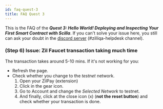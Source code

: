```yaml
---
id: faq-quest-3
title: FAQ Quest 3 
---
```


This is the FAQ of the ***Quest 3: Hello World! Deploying and Inspecting Your First Smart Contract with Scilla***. If you can't solve your issue here, you still can ask your doubt in the [discord server](https://discord.gg/3x3h2z6A63) (#zilliqa-helpdesk channel).

### (Step 6) Issue: Zil Faucet transaction taking much time
The transaction takes around 5-10 mins. If it's not working for you:
- Refresh the page.
- Check whether you change to the *testnet* network.
  1. Open your ZilPay (extension)
  2. Click in the gear icon.
  3. Go to Account and change the *Selected Network* to testnet.
  4. And finally, click at the close icon (x) (**not the reset button**) and check whether your transaction is done.
